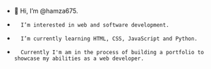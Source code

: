 - 👋 Hi, I’m @hamza675.
-       I’m interested in web and software development.
-       I’m currently learning HTML, CSS, JavaScript and Python.
-       Currently I'm am in the process of building a portfolio to showcase my abilities as a web developer.

<!---
hamza675/hamza675 is a ✨ special ✨ repository because its `README.md` (this file) appears on your GitHub profile.
You can click the Preview link to take a look at your changes.
--->
